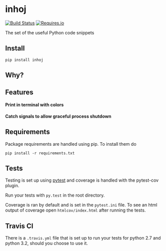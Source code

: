 inhoj
==========================

[![Build Status](https://travis-ci.org/mtchavez/python-package-boilerplate.png?branch=master)](https://travis-ci.org/mtchavez/inhoj)
[![Requires.io](https://requires.io/github/mtchavez/python-package-boilerplate/requirements.svg?branch=master)](https://requires.io/github/johnidm/inhoj/requirements?branch=master)

The set of the useful Python code snippets

## Install

```
pip install inhoj
```

## Why?

## Features

#### Print in terminal with colors

#### Catch signals to allow graceful process shutdown

## Requirements

Package requirements are handled using pip. To install them do

```
pip install -r requirements.txt
```

## Tests

Testing is set up using [pytest](http://pytest.org) and coverage is handled
with the pytest-cov plugin.

Run your tests with ```py.test``` in the root directory.

Coverage is ran by default and is set in the ```pytest.ini``` file.
To see an html output of coverage open ```htmlcov/index.html``` after running the tests.

## Travis CI

There is a ```.travis.yml``` file that is set up to run your tests for python 2.7
and python 3.2, should you choose to use it.
